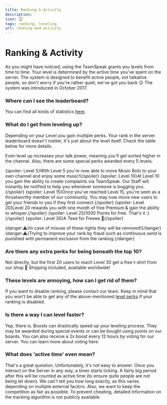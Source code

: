 ```yaml
---
title: Ranking & Activity
description:
icon: 🏆
tags: ranking, leveling
url: ranking-and-activity
---
```


# Ranking & Activity

As you might have noticed, using the TeamSpeak grants you levels from time to time. Your level is determined by the active time you've spent on the server. The system is designed to benefit active people, not talkative people, so don't worry if you're rather quiet, we've got you back 😉 The system was introduced in October 2017.

### Where can I see the leaderboard?

You can find all kinds of statistics [here](https://ranksystem.opossumts.net).

### What do I get from leveling up?

Depending on your Level you gain multiple perks. Your rank in the server leaderboard doesn't matter, it's just about the level itself. Check the table below for more details.

Even level up increases your talk power, meaning you'll get sorted higher in the channel. Also, there are some special perks awarded every 5 levels.

{spoiler: Level 5}With Level 5 you're now able to move Music Bots to your own channel and enjoy some music!{/spoiler}
{spoiler: Level 10}At Level 10 you gain the ability to create complaints via TeamSpeak. Our Staff will instantly be notified to help you whenever someone is bugging you.{/spoiler}
{spoiler: Level 15}Once you've reached Level 15, you're seen as a thrustworthy member of our community. You may now move new users to get your friends to you if they first connect.{/spoiler}
{spoiler: Level 20}Level 20 rewards you with one month of free Premium & gain the ability to whisper.{/spoiler}
{spoiler: Level 25}1000 Points for free. That's it :){/spoiler}
{spoiler: Level 30}A Teee for Freeee 🎁{/spoiler}

{danger:⚠️}In case of misuse of these rights they will be removed!{/danger}
{danger:⚠️}Trying to improve your rank by fraud such as continuous send is punished with permanent exclusion from the ranking.{/danger}

### Are there any extra perks for being beneath the top 10?

Not directly, but the first 20 users to reach Level 30 get a free t-shirt from our shop 🤗 Shipping included, available worldwide!

### These levels are annoying, how can I get rid of them?

If you want to disable ranking, please contact our team. Keep in mind that you won't be able to get any of the above-mentioned [level perks](https://help.opossumts.net/en/bots-and-automation/ranking-and-activity#what-do-i-get-from-leveling-up) if your ranking is disabled.

### Is there a way I can level faster?

Yep, there is. Boosts can drastically speed up your leveling process. They may be awarded during special events or can be bought using points on our boards. You can also receive a 2x boost every 12 hours by voting for our server. You can learn more about voting here.

### What does 'active time' even mean?

That's a great question. Unfortunately, it's not easy to answer. Once you interact on the Server in any way, a timer starts ticking. A fairly big period after this will be counted as active time (to ensure quite people are not being let down). We can't tell you how long exactly, as this varies depending on multiple external factors. Also, we want to keep the competition as fair as possible. To prevent cheating, detailed information on the tracking algorithm is not publicly available.
